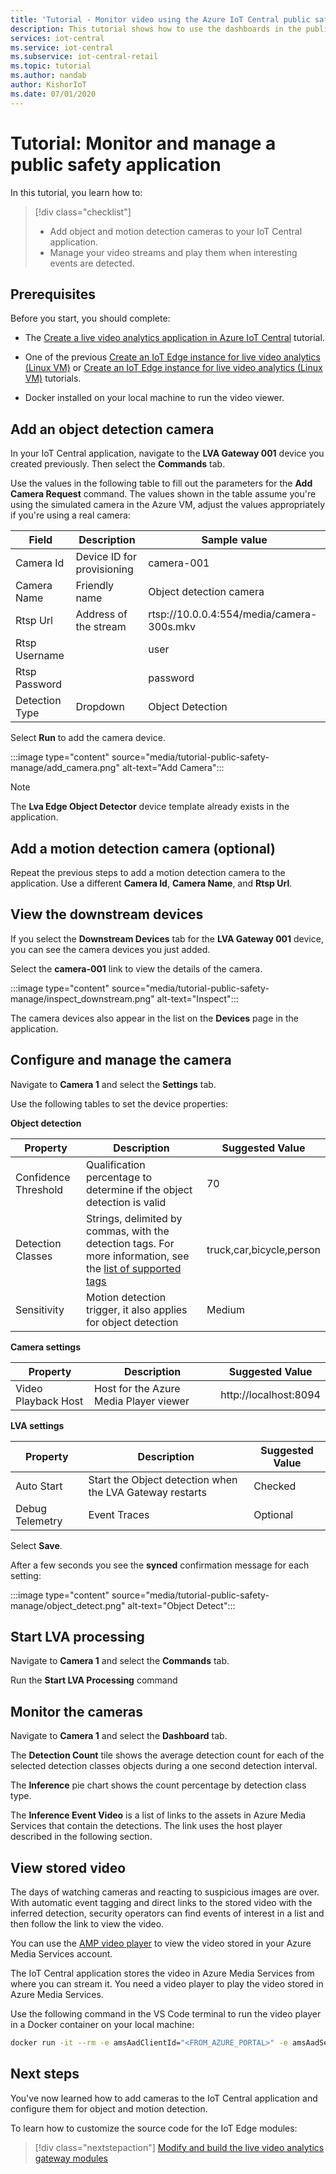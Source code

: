 ```yaml
---
title: 'Tutorial - Monitor video using the Azure IoT Central public safety application template'
description: This tutorial shows how to use the dashboards in the public safety application template to manage your cameras and monitor the video.
services: iot-central
ms.service: iot-central
ms.subservice: iot-central-retail
ms.topic: tutorial
ms.author: nandab
author: KishorIoT
ms.date: 07/01/2020
---
```

# Tutorial: Monitor and manage a public safety application

<!-- TODO - make sure to summarize the key learning steps of this tutorial -->

In this tutorial, you learn how to:
> [!div class="checklist"]
> * Add object and motion detection cameras to your IoT Central application.
> * Manage your video streams and play them when interesting events are detected.

## Prerequisites

Before you start, you should complete:

* The [Create a live video analytics application in Azure IoT Central](./tutorial-public-safety-create-app.md) tutorial.

* One of the previous [Create an IoT Edge instance for live video analytics (Linux VM)](tutorial-public-safety-iot-edge-vm.md) or [Create an IoT Edge instance for live video analytics (Linux VM)](tutorial-public-safety-iot-edge-nuc.md) tutorials.

* Docker installed on your local machine to run the video viewer.

## Add an object detection camera

In your IoT Central application, navigate to the **LVA Gateway 001** device you created previously. Then select the **Commands** tab.

Use the values in the following table to fill out the parameters for the **Add Camera Request** command. The values shown in the table assume you're using the simulated camera in the Azure VM, adjust the values appropriately if you're using a real camera:

| Field| Description| Sample value|
|---------|---------|---------|
| Camera Id      | Device ID for provisioning | camera-001 |
| Camera Name    | Friendly name           | Object detection camera |
| Rtsp Url       | Address of the stream   | rtsp://10.0.0.4:554/media/camera-300s.mkv|
| Rtsp Username  |                         | user    |
| Rtsp Password  |                         | password    |
| Detection Type | Dropdown                | Object Detection       |

Select **Run** to add the camera device.

:::image type="content" source="media/tutorial-public-safety-manage/add_camera.png" alt-text="Add Camera":::

> [!NOTE]
> The **Lva Edge Object Detector** device template already exists in the application.

## Add a motion detection camera (optional)

Repeat the previous steps to add a motion detection camera to the application. Use a different **Camera Id**, **Camera Name**, and **Rtsp Url**.

## View the downstream devices

If you select the **Downstream Devices** tab for the **LVA Gateway 001** device, you can see the camera devices you just added.

Select the **camera-001** link to view the details of the camera.

:::image type="content" source="media/tutorial-public-safety-manage/inspect_downstream.png" alt-text="Inspect":::

The camera devices also appear in the list on the **Devices** page in the application.

## Configure and manage the camera

Navigate to **Camera 1** and select the **Settings** tab.

Use the following tables to set the device properties:

**Object detection**

| Property | Description | Suggested Value |
|-|-|-|
| Confidence Threshold | Qualification percentage to determine if the object detection is valid | 70 |
| Detection Classes | Strings, delimited by commas, with the detection tags. For more information, see the [list of supported tags](https://github.com/Azure/live-video-analytics/blob/master/utilities/video-analysis/yolov3-onnx/tags.txt) | truck,car,bicycle,person |
| Sensitivity | Motion detection trigger, it also applies for object detection | Medium |

**Camera settings**

| Property | Description | Suggested Value |
|-|-|-|
| Video Playback Host | Host for the Azure Media Player viewer | http://localhost:8094 |

**LVA settings**

| Property | Description | Suggested Value |
|-|-|-|
| Auto Start | Start the Object detection when the LVA Gateway restarts | Checked |
| Debug Telemetry | Event Traces | Optional |

Select **Save**.

After a few seconds you see the **synced** confirmation message for each setting:

:::image type="content" source="media/tutorial-public-safety-manage/object_detect.png" alt-text="Object Detect":::

## Start LVA processing

Navigate to **Camera 1** and select the **Commands** tab.

Run the **Start LVA Processing** command

## Monitor the cameras

Navigate to **Camera 1** and select the **Dashboard** tab.

The **Detection Count** tile shows the average detection count for each of the selected detection classes objects during a one second detection interval.

The **Inference** pie chart shows the count percentage by detection class type.

The **Inference Event Video** is a list of links to the assets in Azure Media Services that contain the detections. The link uses the host player described in the following section.

## View stored video

The days of watching cameras and reacting to suspicious images are over. With automatic event tagging and direct links to the stored video with the inferred detection, security operators can find events of interest in a list and then follow the link to view the video.

<!-- TODO: fix the link to the video player repo -->
You can use the [AMP video player](https://github.com/sseiber/amp-player) to view the video stored in your Azure Media Services account.

The IoT Central application stores the video in Azure Media Services from where you can stream it. You need a video player to play the video stored in Azure Media Services.

<!-- Can't it just run at a command prompt? Otherwise we need to add VS Code as a prereq -->

Use the following command in the VS Code terminal to run the video player in a Docker container on your local machine:

<!--You have to log into docker if this is not a public repo-->

```bash
docker run -it --rm -e amsAadClientId="<FROM_AZURE_PORTAL>" -e amsAadSecret="<FROM_AZURE_PORTAL>" -e amsAadTenantId="<FROM_AZURE_PORTAL>" -e amsArmAadAudience="<FROM_AZURE_PORTAL>" -e amsArmEndpoint="<FROM_AZURE_PORTAL>" -e amsAadEndpoint="<FROM_AZURE_PORTAL>" -e amsSubscriptionId="<FROM_AZURE_PORTAL>" -e amsResourceGroup="<FROM_AZURE_PORTAL>" -e amsAccountName="<FROM_AZURE_PORTAL>" -p 8094:8094 meshams.azurecr.io/scotts/amp-viewer:1.0.8-amd64
```

<!-- We need to fix repo reference to a public endpoint-->

## Next steps

You've now learned how to add cameras to the IoT Central application and configure them for object and motion detection.

To learn how to customize the source code for the IoT Edge modules:

> [!div class="nextstepaction"]
> [Modify and build the live video analytics gateway modules](./tutorial-public-safety-build-module.md)
